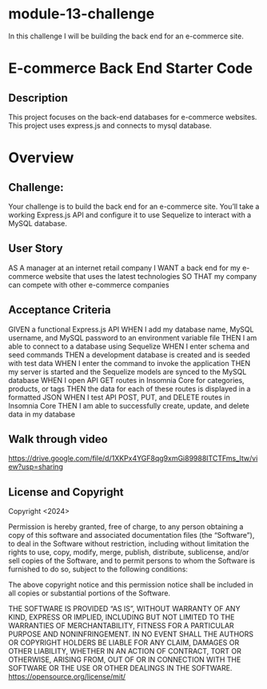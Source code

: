 # module-13-challenge
In this challenge I will be building the back end for an e-commerce site.
# E-commerce Back End Starter Code

## Description
This project focuses on the back-end databases for e-commerce websites. This project uses express.js and connects to mysql database. 

# Overview
## Challenge:
Your challenge is to build the back end for an e-commerce site. You’ll take a working Express.js API and configure it to use Sequelize to interact with a MySQL database.

## User Story
AS A manager at an internet retail company
I WANT a back end for my e-commerce website that uses the latest technologies
SO THAT my company can compete with other e-commerce companies

## Acceptance Criteria
GIVEN a functional Express.js API
WHEN I add my database name, MySQL username, and MySQL password to an environment variable file
THEN I am able to connect to a database using Sequelize
WHEN I enter schema and seed commands
THEN a development database is created and is seeded with test data
WHEN I enter the command to invoke the application
THEN my server is started and the Sequelize models are synced to the MySQL database
WHEN I open API GET routes in Insomnia Core for categories, products, or tags
THEN the data for each of these routes is displayed in a formatted JSON
WHEN I test API POST, PUT, and DELETE routes in Insomnia Core
THEN I am able to successfully create, update, and delete data in my database

## Walk through video
https://drive.google.com/file/d/1XKPx4YGF8qg9xmGi89988ITCTFms_Itw/view?usp=sharing

## License and Copyright
Copyright <2024> <Isis Martinez>

Permission is hereby granted, free of charge, to any person obtaining a copy of this software and associated documentation files (the “Software”), to deal in the Software without restriction, including without limitation the rights to use, copy, modify, merge, publish, distribute, sublicense, and/or sell copies of the Software, and to permit persons to whom the Software is furnished to do so, subject to the following conditions:

The above copyright notice and this permission notice shall be included in all copies or substantial portions of the Software.

THE SOFTWARE IS PROVIDED “AS IS”, WITHOUT WARRANTY OF ANY KIND, EXPRESS OR IMPLIED, INCLUDING BUT NOT LIMITED TO THE WARRANTIES OF MERCHANTABILITY, FITNESS FOR A PARTICULAR PURPOSE AND NONINFRINGEMENT. IN NO EVENT SHALL THE AUTHORS OR COPYRIGHT HOLDERS BE LIABLE FOR ANY CLAIM, DAMAGES OR OTHER LIABILITY, WHETHER IN AN ACTION OF CONTRACT, TORT OR OTHERWISE, ARISING FROM, OUT OF OR IN CONNECTION WITH THE SOFTWARE OR THE USE OR OTHER DEALINGS IN THE SOFTWARE.
https://opensource.org/license/mit/ 